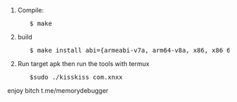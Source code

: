 

1. Compile:
<pre>
      $ make
</pre>

2. build
<pre>
      $ make install abi={armeabi-v7a, arm64-v8a, x86, x86_64}
</pre>

2. Run target apk then run the tools with termux 
<pre>
      $sudo ./kisskiss com.xnxx
</pre>

enjoy bitch t.me/memorydebugger
